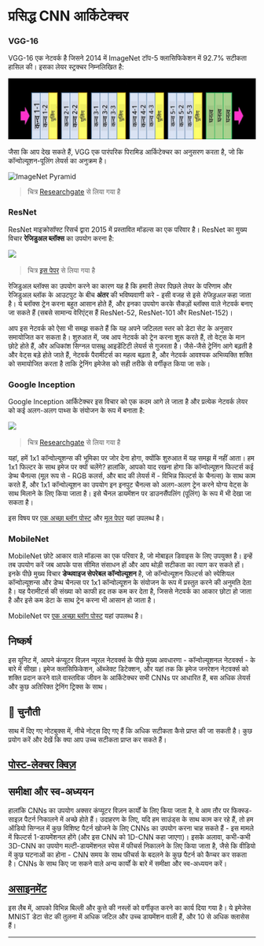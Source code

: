 <!--
CO_OP_TRANSLATOR_METADATA:
{
  "original_hash": "53faab85adfcebd8c10bcd71dc2fa557",
  "translation_date": "2025-09-23T13:28:34+00:00",
  "source_file": "lessons/4-ComputerVision/07-ConvNets/CNN_Architectures.md",
  "language_code": "hi"
}
-->
# प्रसिद्ध CNN आर्किटेक्चर

### VGG-16

VGG-16 एक नेटवर्क है जिसने 2014 में ImageNet टॉप-5 क्लासिफिकेशन में 92.7% सटीकता हासिल की। इसका लेयर स्ट्रक्चर निम्नलिखित है:

![ImageNet Layers](../../../../../translated_images/vgg-16-arch1.d901a5583b3a51baeaab3e768567d921e5d54befa46e1e642616c5458c934028.hi.jpg)

जैसा कि आप देख सकते हैं, VGG एक पारंपरिक पिरामिड आर्किटेक्चर का अनुसरण करता है, जो कि कॉन्वोल्यूशन-पूलिंग लेयर्स का अनुक्रम है।

![ImageNet Pyramid](../../../../../translated_images/vgg-16-arch.64ff2137f50dd49fdaa786e3f3a975b3f22615efd13efb19c5d22f12e01451a1.hi.jpg)

> चित्र [Researchgate](https://www.researchgate.net/figure/Vgg16-model-structure-To-get-the-VGG-NIN-model-we-replace-the-2-nd-4-th-6-th-7-th_fig2_335194493) से लिया गया है

### ResNet

ResNet माइक्रोसॉफ्ट रिसर्च द्वारा 2015 में प्रस्तावित मॉडल्स का एक परिवार है। ResNet का मुख्य विचार **रेजिडुअल ब्लॉक्स** का उपयोग करना है:

<img src="images/resnet-block.png" width="300"/>

> चित्र [इस पेपर](https://arxiv.org/pdf/1512.03385.pdf) से लिया गया है

रेजिडुअल ब्लॉक्स का उपयोग करने का कारण यह है कि हमारी लेयर पिछले लेयर के परिणाम और रेजिडुअल ब्लॉक के आउटपुट के बीच **अंतर** की भविष्यवाणी करे - इसी वजह से इसे *रेजिडुअल* कहा जाता है। ये ब्लॉक्स ट्रेन करना बहुत आसान होते हैं, और इनका उपयोग करके सैकड़ों ब्लॉक्स वाले नेटवर्क बनाए जा सकते हैं (सबसे सामान्य वेरिएंट्स हैं ResNet-52, ResNet-101 और ResNet-152)।

आप इस नेटवर्क को ऐसा भी समझ सकते हैं कि यह अपने जटिलता स्तर को डेटा सेट के अनुसार समायोजित कर सकता है। शुरुआत में, जब आप नेटवर्क को ट्रेन करना शुरू करते हैं, तो वेट्स के मान छोटे होते हैं, और अधिकांश सिग्नल पासथ्रू आइडेंटिटी लेयर्स से गुजरता है। जैसे-जैसे ट्रेनिंग आगे बढ़ती है और वेट्स बड़े होते जाते हैं, नेटवर्क पैरामीटर्स का महत्व बढ़ता है, और नेटवर्क आवश्यक अभिव्यक्ति शक्ति को समायोजित करता है ताकि ट्रेनिंग इमेजेस को सही तरीके से वर्गीकृत किया जा सके।

### Google Inception

Google Inception आर्किटेक्चर इस विचार को एक कदम आगे ले जाता है और प्रत्येक नेटवर्क लेयर को कई अलग-अलग पाथ्स के संयोजन के रूप में बनाता है:

<img src="images/inception.png" width="400"/>

> चित्र [Researchgate](https://www.researchgate.net/figure/Inception-module-with-dimension-reductions-left-and-schema-for-Inception-ResNet-v1_fig2_355547454) से लिया गया है

यहां, हमें 1x1 कॉन्वोल्यूशन्स की भूमिका पर जोर देना होगा, क्योंकि शुरुआत में यह समझ में नहीं आता। हम 1x1 फिल्टर के साथ इमेज पर क्यों चलेंगे? हालांकि, आपको याद रखना होगा कि कॉन्वोल्यूशन फिल्टर्स कई डेप्थ चैनल्स (मूल रूप से - RGB कलर्स, और बाद की लेयर्स में - विभिन्न फिल्टर्स के चैनल्स) के साथ काम करते हैं, और 1x1 कॉन्वोल्यूशन का उपयोग इन इनपुट चैनल्स को अलग-अलग ट्रेन करने योग्य वेट्स के साथ मिलाने के लिए किया जाता है। इसे चैनल डायमेंशन पर डाउनसैंपलिंग (पूलिंग) के रूप में भी देखा जा सकता है।

इस विषय पर [एक अच्छा ब्लॉग पोस्ट](https://medium.com/analytics-vidhya/talented-mr-1x1-comprehensive-look-at-1x1-convolution-in-deep-learning-f6b355825578) और [मूल पेपर](https://arxiv.org/pdf/1312.4400.pdf) यहां उपलब्ध है।

### MobileNet

MobileNet छोटे आकार वाले मॉडल्स का एक परिवार है, जो मोबाइल डिवाइस के लिए उपयुक्त है। इन्हें तब उपयोग करें जब आपके पास सीमित संसाधन हों और आप थोड़ी सटीकता का त्याग कर सकते हों। इनके पीछे मुख्य विचार **डेप्थवाइज सेपरेबल कॉन्वोल्यूशन** है, जो कॉन्वोल्यूशन फिल्टर्स को स्पेशियल कॉन्वोल्यूशन्स और डेप्थ चैनल्स पर 1x1 कॉन्वोल्यूशन के संयोजन के रूप में प्रस्तुत करने की अनुमति देता है। यह पैरामीटर्स की संख्या को काफी हद तक कम कर देता है, जिससे नेटवर्क का आकार छोटा हो जाता है और इसे कम डेटा के साथ ट्रेन करना भी आसान हो जाता है।

MobileNet पर [एक अच्छा ब्लॉग पोस्ट](https://medium.com/analytics-vidhya/image-classification-with-mobilenet-cc6fbb2cd470) यहां उपलब्ध है।

## निष्कर्ष

इस यूनिट में, आपने कंप्यूटर विज़न न्यूरल नेटवर्क्स के पीछे मुख्य अवधारणा - कॉन्वोल्यूशनल नेटवर्क्स - के बारे में सीखा। इमेज क्लासिफिकेशन, ऑब्जेक्ट डिटेक्शन, और यहां तक कि इमेज जनरेशन नेटवर्क्स को शक्ति प्रदान करने वाले वास्तविक जीवन के आर्किटेक्चर सभी CNNs पर आधारित हैं, बस अधिक लेयर्स और कुछ अतिरिक्त ट्रेनिंग ट्रिक्स के साथ।

## 🚀 चुनौती

साथ में दिए गए नोटबुक्स में, नीचे नोट्स दिए गए हैं कि अधिक सटीकता कैसे प्राप्त की जा सकती है। कुछ प्रयोग करें और देखें कि क्या आप उच्च सटीकता प्राप्त कर सकते हैं।

## [पोस्ट-लेक्चर क्विज़](https://ff-quizzes.netlify.app/en/ai/quiz/14)

## समीक्षा और स्व-अध्ययन

हालांकि CNNs का उपयोग अक्सर कंप्यूटर विज़न कार्यों के लिए किया जाता है, वे आम तौर पर फिक्स्ड-साइज़ पैटर्न निकालने में अच्छे होते हैं। उदाहरण के लिए, यदि हम साउंड्स के साथ काम कर रहे हैं, तो हम ऑडियो सिग्नल में कुछ विशिष्ट पैटर्न खोजने के लिए CNNs का उपयोग करना चाह सकते हैं - इस मामले में फिल्टर्स 1-डायमेंशनल होंगे (और इस CNN को 1D-CNN कहा जाएगा)। इसके अलावा, कभी-कभी 3D-CNN का उपयोग मल्टी-डायमेंशनल स्पेस में फीचर्स निकालने के लिए किया जाता है, जैसे कि वीडियो में कुछ घटनाओं का होना - CNN समय के साथ फीचर्स के बदलने के कुछ पैटर्न को कैप्चर कर सकता है। CNNs के साथ किए जा सकने वाले अन्य कार्यों के बारे में समीक्षा और स्व-अध्ययन करें।

## [असाइनमेंट](lab/README.md)

इस लैब में, आपको विभिन्न बिल्ली और कुत्ते की नस्लों को वर्गीकृत करने का कार्य दिया गया है। ये इमेजेस MNIST डेटा सेट की तुलना में अधिक जटिल और उच्च डायमेंशन वाली हैं, और 10 से अधिक क्लासेस हैं।

---


